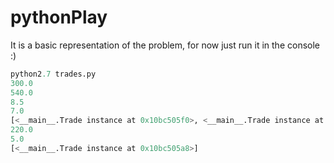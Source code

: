 # pythonPlay
It is a basic representation of the problem, for now just run it in the console :)
```python
python2.7 trades.py                                                                                   (master)
300.0
540.0
8.5
7.0
[<__main__.Trade instance at 0x10bc505f0>, <__main__.Trade instance at 0x10bc50638>]
220.0
5.0
[<__main__.Trade instance at 0x10bc505a8>]
```
